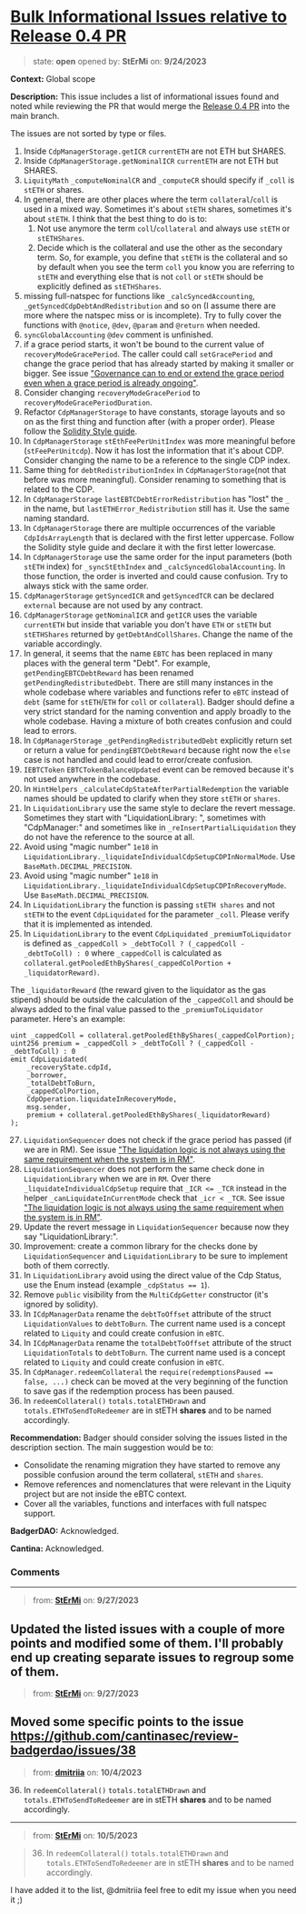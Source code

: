 # [Bulk Informational Issues relative to Release 0.4 PR](https://github.com/cantinasec/review-badgerdao/issues/33)

> state: **open** opened by: **StErMi** on: **9/24/2023**

**Context:** Global scope

**Description:** This issue includes a list of informational issues found and noted while reviewing the PR that would merge the [Release 0.4 PR](https://github.com/Badger-Finance/ebtc/pull/620) into the main branch.

The issues are not sorted by type or files.

1) Inside `CdpManagerStorage.getICR`  `currentETH` are not ETH but SHARES.
2) Inside `CdpManagerStorage.getNominalICR`  `currentETH` are not ETH but SHARES.
3) `LiquityMath` `_computeNominalCR` and `_computeCR` should specify if `_coll` is `stETH` or shares.
4) In general, there are other places where the term `collateral`/`coll` is used in a mixed way. Sometimes it's about `stETH` shares, sometimes it's about `stETH`. I think that the best thing to do is to:
	1) Not use anymore the term `coll`/`collateral` and always use `stETH` or `stETHShares`.
	2) Decide which is the collateral and use the other as the secondary term. So, for example, you define that `stETH` is the collateral and so by default when you see the term `coll` you know you are referring to `stETH` and everything else that is not `coll` or `stETH` should be explicitly defined as `stETHShares`.
5) missing full-natspec for functions like `_calcSyncedAccounting`, `_getSyncedCdpDebtAndRedistribution` and so on (I assume there are more where the natspec miss or is incomplete). Try to fully cover the functions with `@notice`, `@dev`, `@param` and `@return` when needed.
6) `syncGlobalAccounting` `@dev` comment is unfinished.
7) if a grace period starts, it won't be bound to the current value of `recoveryModeGracePeriod`. The caller could call `setGracePeriod` and change the grace period that has already started by making it smaller or bigger. See issue ["Governance can to end or extend the grace period even when a grace period is already ongoing"](https://github.com/cantinasec/review-badgerdao/issues/30).
8) Consider changing `recoveryModeGracePeriod` to `recoveryModeGracePeriodDuration`.
9) Refactor `CdpManagerStorage` to have constants, storage layouts and so on as the first thing and function after (with a proper order). Please follow the [Solidity Style guide](https://docs.soliditylang.org/en/latest/style-guide.html).
11) In `CdpManagerStorage` `stEthFeePerUnitIndex` was more meaningful before (`stFeePerUnitcdp`). Now it has lost the information that it's about CDP. Consider changing the name to be a reference to the single CDP index.
12) Same thing for `debtRedistributionIndex` in `CdpManagerStorage`(not that before was more meaningful). Consider renaming to something that is related to the CDP.
13) In `CdpManagerStorage` `lastEBTCDebtErrorRedistribution` has "lost" the `_` in the name, but `lastETHError_Redistribution` still has it. Use the same naming standard.
14) In `CdpManagerStorage` there are multiple occurrences of the variable `CdpIdsArrayLength` that is declared with the first letter uppercase. Follow the Solidity style guide and declare it with the first letter lowercase.
15) In `CdpManagerStorage` use the same order for the input parameters (both `stETH` index) for `_syncStEthIndex` and `_calcSyncedGlobalAccounting`. In those function, the order is inverted and could cause confusion. Try to always stick with the same order.
16) `CdpManagerStorage` `getSyncedICR` and `getSyncedTCR` can be declared `external` because are not used by any contract.
17) `CdpManagerStorage` `getNominalICR` and `getICR` uses the variable `currentETH` but inside that variable you don't have `ETH` or `stETH` but `stETHShares` returned by `getDebtAndCollShares`. Change the name of the variable accordingly.
18) In general, it seems that the name `EBTC` has been replaced in many places with the general term "Debt". For example, `getPendingEBTCDebtReward` has been renamed `getPendingRedistributedDebt`. There are still many instances in the whole codebase where variables and functions refer to `eBTC` instead of `debt` (same for `stETH`/`ETH` for `coll` or `collateral`). Badger should define a very strict standard for the naming convention and apply broadly to the whole codebase. Having a mixture of both creates confusion and could lead to errors.
19) In `CdpManagerStorage` `_getPendingRedistributedDebt` explicitly return set or return a value for `pendingEBTCDebtReward` because right now the `else` case is not handled and could lead to error/create confusion.
20) `IEBTCToken` `EBTCTokenBalanceUpdated` event can be removed because it's not used anywhere in the codebase.
21) In `HintHelpers` `_calculateCdpStateAfterPartialRedemption` the variable names should be updated to clarify when they store `stETH` or `shares`. 
22) In `LiquidationLibrary` use the same style to declare the revert message. Sometimes they start with "LiquidationLibrary: ", sometimes with "CdpManager:" and sometimes like in `_reInsertPartialLiquidation` they do not have the reference to the source at all.
23) Avoid using "magic number" `1e18` in `LiquidationLibrary._liquidateIndividualCdpSetupCDPInNormalMode`. Use `BaseMath.DECIMAL_PRECISION`.
24) Avoid using "magic number" `1e18` in `LiquidationLibrary._liquidateIndividualCdpSetupCDPInRecoveryMode`. Use `BaseMath.DECIMAL_PRECISION`.
25) In `LiquidationLibrary` the function is passing `stETH shares` and not `stETH` to the event `CdpLiquidated` for the parameter `_coll`. Please verify that it is implemented as intended.
26) In `LiquidationLibrary` to the event `CdpLiquidated` `_premiumToLiquidator` is defined as `_cappedColl > _debtToColl ? (_cappedColl - _debtToColl) : 0` where `_cappedColl` is calculated as `collateral.getPooledEthByShares(_cappedColPortion + _liquidatorReward)`.

The `_liquidatorReward` (the reward given to the liquidator as the gas stipend) should be outside the calculation of the `_cappedColl` and should be always added to the final value passed to the `_premiumToLiquidator` parameter. Here's an example:

```solidity
uint _cappedColl = collateral.getPooledEthByShares(_cappedColPortion);
uint256 premium = _cappedColl > _debtToColl ? (_cappedColl - _debtToColl) : 0
emit CdpLiquidated(
    _recoveryState.cdpId,
    _borrower,
    _totalDebtToBurn,
    _cappedColPortion,
    CdpOperation.liquidateInRecoveryMode,
    msg.sender,
    premium + collateral.getPooledEthByShares(_liquidatorReward)
);
```

27) `LiquidationSequencer` does not check if the grace period has passed (if we are in RM). See issue ["The liquidation logic is not always using the same requirement when the system is in RM"](https://github.com/cantinasec/review-badgerdao/issues/32).
28) `LiquidationSequencer` does not perform the same check done in `LiquidationLibrary` when we are in `RM`. Over there `_liquidateIndividualCdpSetup` require that `_ICR <= _TCR` instead in the helper `_canLiquidateInCurrentMode` check that `_icr < _TCR`. See issue ["The liquidation logic is not always using the same requirement when the system is in RM"](https://github.com/cantinasec/review-badgerdao/issues/32).
29) Update the revert message in `LiquidationSequencer` because now they say "LiquidationLibrary:".
30) Improvement: create a common library for the checks done by `LiquidationSequencer` and `LiquidationLibrary` to be sure to implement both of them correctly.
31) In `LiquidationLibrary` avoid using the direct value of the Cdp Status, use the Enum instead (example `_cdpStatus == 1`).
32) Remove `public` visibility from the `MultiCdpGetter` constructor (it's ignored by solidity).
33) In `ICdpManagerData` rename the `debtToOffset` attribute of the struct `LiquidationValues` to `debtToBurn`. The current name used is a concept related to `Liquity` and could create confusion in `eBTC`.
34) In `ICdpManagerData` rename the `totalDebtToOffset` attribute of the struct `LiquidationTotals` to `debtToBurn`. The current name used is a concept related to `Liquity` and could create confusion in `eBTC`.
35) In `CdpManager.redeemCollateral` the `require(redemptionsPaused == false, ...)` check can be moved at the very beginning of the function to save gas if the redemption process has been paused.
36) In `redeemCollateral()` `totals.totalETHDrawn` and `totals.ETHToSendToRedeemer` are in stETH **shares** and to be named accordingly.

**Recommendation:** Badger should consider solving the issues listed in the description section. The main suggestion would be to:
- Consolidate the renaming migration they have started to remove any possible confusion around the term collateral, `stETH` and `shares`.
- Remove references and nomenclatures that were relevant in the Liquity project but are not inside the eBTC context.
- Cover all the variables, functions and interfaces with full natspec support.

**BadgerDAO:** Acknowledged.

**Cantina:** Acknowledged.

### Comments

---
> from: [**StErMi**](https://github.com/cantinasec/review-badgerdao/issues/33#issuecomment-1737528464) on: **9/27/2023**

Updated the listed issues with a couple of more points and modified some of them. I'll probably end up creating separate issues to regroup some of them.
---
> from: [**StErMi**](https://github.com/cantinasec/review-badgerdao/issues/33#issuecomment-1737592967) on: **9/27/2023**

Moved some specific points to the issue https://github.com/cantinasec/review-badgerdao/issues/38
---
> from: [**dmitriia**](https://github.com/cantinasec/review-badgerdao/issues/33#issuecomment-1747494862) on: **10/4/2023**

36. In `redeemCollateral()` `totals.totalETHDrawn` and `totals.ETHToSendToRedeemer` are in stETH **shares** and to be named accordingly.
---
> from: [**StErMi**](https://github.com/cantinasec/review-badgerdao/issues/33#issuecomment-1748154243) on: **10/5/2023**

> 36. In `redeemCollateral()` `totals.totalETHDrawn` and `totals.ETHToSendToRedeemer` are in stETH **shares** and to be named accordingly.

I have added it to the list, @dmitriia feel free to edit my issue when you need it ;)
